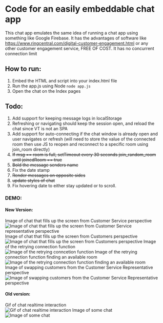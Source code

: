 # Code for an easily embeddable chat app

This chat app emulates the same idea of running a chat app using something like Google Firebase.
It has the advantages of software like https://www.ringcentral.com/digital-customer-engagement.html or any other customer engagement service, FREE OF COST. It has no concurrent connection limit 

## How to run:
1) Embed the HTML and script into your index.html file
2) Run the app.js using Node `node app.js`
3) Open the chat on the Index pages

## Todo: 
1) Add support for keeping message logs in localStorage
2) Refreshing or navigating should keep the session open, and reload the chat since VT is not an SPA
3) Add support for auto-connecting if the chat window is already open and user navigates or refresh (will need to store the value of the connected room then use JS to reopen and reconnect to a specific room using join_room directly)
4) ~~If msg == room is full, setTimeout every 30 seconds join_random_room until joinedRoom == true~~
5) ~~Bold the message senders name~~
6) Fix the date stamp
7) ~~Render messages on opposite sides~~
8) ~~update styles of chat~~
9) Fix hovering date to either stay updated or to scroll.


### DEMO:

#### New Version: 
Image of chat that fills up the screen from Customer Service perspective  
![Image of chat that fills up the screen from Customer Service representative perspective](https://i.gyazo.com/8513f7e373bb7df90140efa13d575aa9.png)
Image of chat that fills up the screen from Customers perspective  
![Image of chat that fills up the screen from Customers perspective](https://i.gyazo.com/24b3ac4243cd2a804d4e3d5db0f32f13.png)
Image of the retrying connection function  
![Image of the retrying conncetion function](https://i.gyazo.com/24246dac3706102403d7bf66e53d7b0e.png)
Image of the retrying connection function finding an available room  
![Image of the retrying connection function finding an available room](https://i.gyazo.com/9147246a3aeba22cba63c0519b3a8fdc.png)
Image of swapping customers from the Customer Service Representative perspective  
![Image of swapping customers from the Customer Service Representative perspective](https://i.gyazo.com/870049965e7c6f70847a5ae6f2a89d5d.png)

#### Old version: 
Gif of chat realtime interaction  
![Gif of chat realtime interaction](https://i.gyazo.com/cab0906fcdbf7d2d4daa754ee150c7a9.gif)
Image of some chat  
![Image of some chat](https://i.gyazo.com/6e2e7525f7bb36e05fb7468fdf45ca3c.png)
